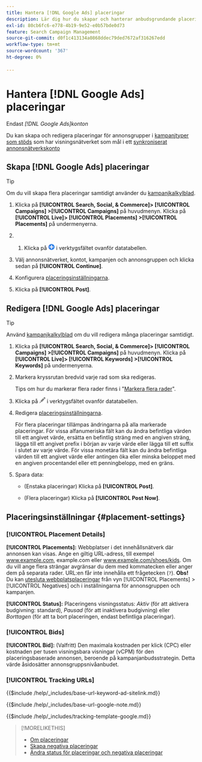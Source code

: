 ```yaml
---
title: Hantera [!DNL Google Ads] placeringar
description: Lär dig hur du skapar och hanterar anbudsgrundande placeringar för  [!DNL Google Ads] annonsgrupper.
exl-id: 80cb6fc6-e778-4b19-9e52-e0b57bde0d73
feature: Search Campaign Management
source-git-commit: d0f1c413134a0868ddec79ded7672af316267edd
workflow-type: tm+mt
source-wordcount: '367'
ht-degree: 0%

---
```


# Hantera [!DNL Google Ads] placeringar

Endast *[!DNL Google Ads]konton*

Du kan skapa och redigera placeringar för annonsgrupper i [kampanjtyper som stöds](/help/search-social-commerce/introduction/supported-inventory.md) som har visningsnätverket som mål i ett [synkroniserat annonsnätverkskonto](/help/search-social-commerce/campaign-management/accounts/ad-network-account-about.md)

## Skapa [!DNL Google Ads] placeringar

>[!TIP]
>
>Om du vill skapa flera placeringar samtidigt använder du [kampanjkalkylblad](/help/search-social-commerce/campaign-management/bulksheets/bulksheet-about.md).

1. Klicka på **[!UICONTROL Search, Social, & Commerce]> [!UICONTROL Campaigns] >[!UICONTROL Campaigns]** på huvudmenyn. Klicka på **[!UICONTROL Live]> [!UICONTROL Placements] >[!UICONTROL Placements]** på undermenyerna.

1. &#x200B;
   1. Klicka på ![Skapa](/help/search-social-commerce/assets/add.png "Skapa") i verktygsfältet ovanför datatabellen.

1. Välj annonsnätverket, kontot, kampanjen och annonsgruppen och klicka sedan på **[!UICONTROL Continue]**.

1. Konfigurera [placeringsinställningarna](#placement-settings).

1. Klicka på **[!UICONTROL Post]**.

## Redigera [!DNL Google Ads] placeringar

>[!TIP]
>
>Använd [kampanjkalkylblad](/help/search-social-commerce/campaign-management/bulksheets/bulksheet-about.md) om du vill redigera många placeringar samtidigt.

1. Klicka på **[!UICONTROL Search, Social, & Commerce]> [!UICONTROL Campaigns] >[!UICONTROL Campaigns]** på huvudmenyn. Klicka på **[!UICONTROL Live]> [!UICONTROL Keywords] >[!UICONTROL Keywords]** på undermenyerna.

1. Markera kryssrutan bredvid varje rad som ska redigeras.

   Tips om hur du markerar flera rader finns i &quot;[Markera flera rader](/help/search-social-commerce/common-tasks/navigation-editing-selection/multiple-rows-select.md)&quot;.

1. Klicka på ![Redigera](/help/search-social-commerce/assets/edit.png "Redigera") i verktygsfältet ovanför datatabellen.

1. Redigera [placeringsinställningarna](#placement-settings).

   För flera placeringar tillämpas ändringarna på alla markerade placeringar. För vissa alfanumeriska fält kan du ändra befintliga värden till ett angivet värde, ersätta en befintlig sträng med en angiven sträng, lägga till ett angivet prefix i början av varje värde eller lägga till ett suffix i slutet av varje värde. För vissa monetära fält kan du ändra befintliga värden till ett angivet värde eller antingen öka eller minska beloppet med en angiven procentandel eller ett penningbelopp, med en gräns.

1. Spara data:

   * (Enstaka placeringar) Klicka på **[!UICONTROL Post]**.

   * (Flera placeringar) Klicka på **[!UICONTROL Post Now]**.

## Placeringsinställningar {#placement-settings}

### [!UICONTROL Placement Details]

**[!UICONTROL Placements]:** Webbplatser i det innehållsnätverk där annonsen kan visas. Ange en giltig URL-adress, till exempel www.example.com, example.com eller www.example.com/shoes/kids. Om du vill ange flera strängar avgränsar du dem med kommatecken eller anger dem på separata rader. URL:en får inte innehålla ett frågetecken (`?`). **Obs!** Du kan [utesluta webbplatsplaceringar](placement-negative-create.md) från vyn [!UICONTROL Placements] > [!UICONTROL Negatives] och i inställningarna för annonsgruppen och kampanjen.

**[!UICONTROL Status]:** Placeringens visningsstatus: *Aktiv* (för att aktivera budgivning: standard), *Pausad* (för att inaktivera budgivning) eller *Borttagen* (för att ta bort placeringen, endast befintliga placeringar).

### [!UICONTROL Bids]

**[!UICONTROL Bid]:** (Valfritt) Den maximala kostnaden per klick (CPC) eller kostnaden per tusen visningsbara visningar (vCPM) för den placeringsbaserade annonsen, beroende på kampanjanbudsstrategin. Detta värde åsidosätter annonsgruppsnivåanbudet.

<!-- If the placement is in a standard optimized portfolio, then the specified bid is applied for one day. Afterward, the optimization capability places bids according to its own calculations. -->

### [!UICONTROL Tracking URLs]

<!-- **[!UICONTROL Base URL]:** -->

{{$include /help/_includes/base-url-keyword-ad-sitelink.md}}

<!-- note -->

{{$include /help/_includes/base-url-google-note.md}}

<!-- **[!UICONTROL Tracking Template]:** -->

{{$include /help/_includes/tracking-template-google.md}}

>[!MORELIKETHIS]
>
>* [Om placeringar](placement-about.md)
>* [Skapa negativa placeringar](placement-negative-create.md)
>* [Ändra status för placeringar och negativa placeringar](placement-status-edit.md)
